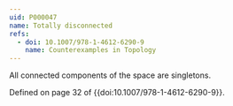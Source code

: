 ```yaml
---
uid: P000047
name: Totally disconnected
refs:
  - doi: 10.1007/978-1-4612-6290-9
    name: Counterexamples in Topology
---
```


All connected components of the space are singletons.

Defined on page 32 of {{doi:10.1007/978-1-4612-6290-9}}.
